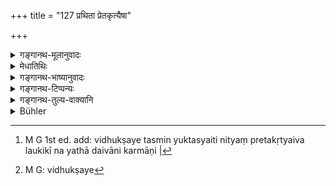 +++
title = "127 प्रथिता प्रेतकृत्यैषा"

+++

<details><summary>गङ्गानथ-मूलानुवादः</summary>

This rite named “Pitrya,” performed on the Moonless Day is known as beneficial to the dead. To him who is intent on performing it, there always accrues benefit after death, offered according to human ordinances.—(127)
</details>

<details><summary>मेधातिथिः</summary>

न यथा दैवानि कर्माण्य् अदेवतार्थान्य् एवं पित्र्यं नाम तत्कर्मैतत् ।[^२२३] किं तर्हि, **प्रथिता** ख्याता वेदविदाम् **प्रेतकृत्या** प्रेतोपक्रिया । **विधुक्षये** । विधुश् चन्द्रस् तस्य क्षय अमावास्या । "तिथिक्षये" इति पाठान्तरम् । "**विधिक्षये**"[^२२४] इति तु पाठो निर्दुष्टः । एवं हि तत्र योजनम् । पित्र्यं नाम **विधि**चोदितं कर्म, **क्षये** गृहे । **तस्मिन्** कर्मणि पित्र्ये । **युक्तस्य** तत्परस्य । **नित्यं** कर्तुर् उपतिष्ठते । **प्रेतकृत्यैव** । तस्यापि प्रेतस्य कृत्या उपकारः श्राद्धादि पुत्रैः क्रियते । पुत्रपौत्रादिसंतत्यविच्छेदः श्राद्धफलम् अनेन प्रकारेण प्रतिपाद्यते । न च तत्फलकामस्यायम् अधिकारः, नित्यत्वस्य प्रतिपादितत्वात् । 


[^२२४]:
     M G: vidhukṣaye


[^२२३]:
     M G 1st ed. add: vidhukṣaye tasmin yuktasyaiti nityaṃ pretakṛtyaiva laukikī na yathā daivāni karmāṇi |

- <u>अन्ये</u> त्व् अधिकारान्तरम् इदं संतत्यविच्छेदकामस्येच्छन्ति । 

- **लौकिकी** इयं कर्तव्यता, स्मार्तेत्य् अर्थः ॥ ३.११७ ॥
</details>

<details><summary>गङ्गानथ-भाष्यानुवादः</summary>

‘Rites performed for the gods’ are not regarded as conferring any benefit on the gods; such, however, is not the case with this rite which is named ‘*Pitrya*.’ “What then?” It is ‘*known*,’ among people learned in the Vedas as ‘*beneficial to the dead*’—as conferring a benefit on the dead.

‘*On the moonless night*’—on the day on which there is no moon; *i.e*., the *amārasyā* day. Another residing is ‘*vidhikṣaye*.’ But the most faultless reading is ‘*vidhuhṣaye*.’ The meaning of the former would be that the rile named *Pitryā* is one that has been prescribed as to be done in the house.

‘*Upon this*’—upon this rite,—‘*he who is intent*’—he who is busy with its performance. To him there ‘*always accrues*,’ ‘*benefit after death*;’ *i.e*., for him also benefit after death is conferred by his sons performing the *śrāddha* and other rites for him.

What this means is that the continuity of the lines of one’s descendants—sons and grandsons—is the reward of performing *śrāddhas*. But this reward is not the incentive to its performance; as the rite has already been described as an obligatory one.

Others, however, have regarded this as indicating another incentive, for one desiring continuity of his line.

‘*Offered according to human ordinances*’:—*i.e*., this rite is performed according to rules laid down in the *Smṛtis*.—(127)
</details>

<details><summary>गङ्गानथ-टिप्पन्यः</summary>

‘*Vidhukṣaye*’—‘On the moonless day’.—Govindarāja reads ‘*vidhiḥ kṣaye*’, which Medhātithi notes with approval, and explains as—the ‘*vidhi*’, *rite*, named—‘*nāma*’—‘*Pitrya*,’ is to be performed *in the house*, ‘*kṣaye, gṛhe*.’
</details>

<details><summary>गङ्गानथ-तुल्य-वाक्यानि</summary>

*Gautama* (15.1).—‘One shall offer Śrāddha to Pitṛs on the moonless
day.’

*Viṣṇu* (76.1-2).—‘The moonless day, the three Aṣṭakās, the three
Anvaṣṭakās, the full-moon days of the month of Māgha, the thirteenth day of the darker fortnight following after the full-moon day of the month of Bhādra;—these are the occasions for obligatory Śrāddha, laid down by Prajāpati; one not offering Śrāddha on these days falls into hell.’

*Baudhāyana* (2.8.1).—‘Offerings to Pitṛs are praiseworthy and conducive
to longevity, heaven and prosperity.’

*Prajāpati-Smṛti* (21).—‘If one performs Śrāddha on the moonless day,
with the help of Brāhmaṇas learned in the Veda, his Pitṛs become satisfied and reward him with what he desires.’
</details>

<details><summary>Bühler</summary>

127	Famed is this rite for the dead, called (the sacrifice sacred to the manes (and performed) on the new-moon day; if a man is diligent in (performing) that, (the reward of) the rite for the dead, which is performed according to Smarta rules, reaches him constantly.
</details>
